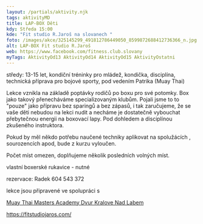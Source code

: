 ```yaml
---
layout: /partials/aktivity.njk
tags: aktivityMD
title: LAP-BOX Děti
kdy: Středa 15:00
kde: "Fit studio R.Jaroš na slovanech "
foto: /images/akce/325145299_491812786449050_8599872688412736366_n.jpg
alt: LAP-BOX Fit studio R.Jaroš
web: https://www.facebook.com/fitness.club.slovany
myTags: AktivityOd13 AktivityOd14 AktivityOd15 AktivityOstatni
---
```

<!--StartFragment-->

středy: 13-15 let, kondiční tréninky pro mládež, kondička, disciplína, technická příprava pro bojové sporty, pod vedením Patrika (Muay Thai)

Lekce vznikla na základě poptávky rodičů po boxu pro své potomky. Box jako takový přenecháváme specializovaným klubům. Pojali jsme to to "pouze" jako přípravu bez sparingů a bez zápasů, i tak zaručujeme, že se vaše děti nebudou na lekci nudit a necháme je dostatečně vybouchat přebytečnou energii na boxovací lapy. Pod dohledem a disciplínou zkušeného instruktora.

Pokud by měl někdo potřebu naučené techniky aplikovat na spolužácích , sourozencích apod, bude z kurzu vyloučen.

Počet míst omezen, doplňujeme několik posledních volných míst.

vlastní boxerské rukavice - nutné

rezervace: Radek 604 543 372

lekce jsou připravené ve spolupráci s

[Muay Thai Masters Academy Dvur Kralove Nad Labem](https://www.facebook.com/profile.php?id=100054686923082&__cft__[0]=AZVbxKGFNGt6ZfeHGIZ7CXxJOkav9Ho01DbRc6MxgoUvnklH5WITNbDlZaV-mXyDWU1AldVi-lwbcikE6Yw7ouX9JU3s8ZzJ-8uLVvj93DdIO6wyCl-jJ_Ll5GoaXd-UZCBLck7vIBemqU_otWOVVqnpiPnyEMoCw22ihPhVO5F-BSoSuqEKL-E8LzAVM9hGSvU&__tn__=-]K-R)

<!--EndFragment-->

https://fitstudiojaros.com/